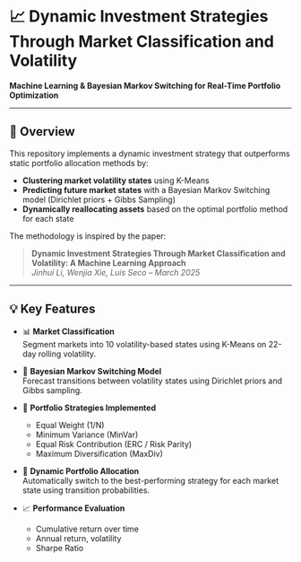 # 📈 Dynamic Investment Strategies Through Market Classification and Volatility
**Machine Learning & Bayesian Markov Switching for Real-Time Portfolio Optimization**

---

## 🧠 Overview

This repository implements a dynamic investment strategy that outperforms static portfolio allocation methods by:
- **Clustering market volatility states** using K-Means
- **Predicting future market states** with a Bayesian Markov Switching model (Dirichlet priors + Gibbs Sampling)
- **Dynamically reallocating assets** based on the optimal portfolio method for each state

The methodology is inspired by the paper:

> **Dynamic Investment Strategies Through Market Classification and Volatility: A Machine Learning Approach**  
> *Jinhui Li, Wenjia Xie, Luis Seco – March 2025*

---

## 💡 Key Features

- 📊 **Market Classification**  
  Segment markets into 10 volatility-based states using K-Means on 22-day rolling volatility.

- 🧮 **Bayesian Markov Switching Model**  
  Forecast transitions between volatility states using Dirichlet priors and Gibbs sampling.

- 💼 **Portfolio Strategies Implemented**
  - Equal Weight (1/N)
  - Minimum Variance (MinVar)
  - Equal Risk Contribution (ERC / Risk Parity)
  - Maximum Diversification (MaxDiv)

- 🔁 **Dynamic Portfolio Allocation**  
  Automatically switch to the best-performing strategy for each market state using transition probabilities.

- 📈 **Performance Evaluation**
  - Cumulative return over time
  - Annual return, volatility
  - Sharpe Ratio



